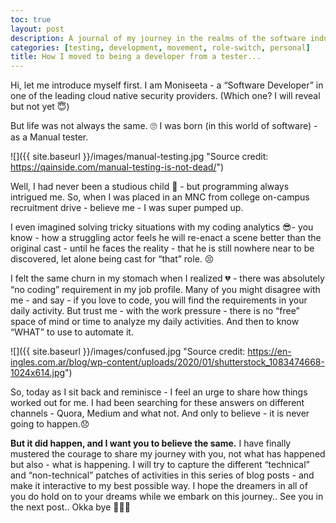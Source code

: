 ```yaml
---
toc: true
layout: post
description: A journal of my journey in the realms of the software industry.
categories: [testing, development, movement, role-switch, personal]
title: How I moved to being a developer from a tester...
---
```


Hi, let me introduce myself first. I am Moniseeta - a “Software Developer” in one of the leading cloud native security providers. (Which one? I will reveal but not yet :innocent:)

But life was not always the same. 🙄 I was born (in this world of software) - as a Manual tester.

![]({{ site.baseurl }}/images/manual-testing.jpg "Source credit: https://qainside.com/manual-testing-is-not-dead/")

Well, I had never been a studious child :grimacing: - but programming always intrigued me. So, when I was placed in an MNC from college on-campus recruitment drive - believe me - I was super pumped up. 

I even imagined solving tricky situations with my coding analytics :sunglasses:- you know - how a struggling actor feels he will re-enact a scene better than the original cast - until he faces the reality - that he is still nowhere near to be discovered, let alone being cast for “that” role. :persevere:


I felt the same churn in my stomach when I realized :broken_heart: - there was absolutely “no coding” requirement in my job profile. Many of you might disagree with me - and say - if you love to code, you will find the requirements in your daily activity. But trust me - with the work pressure - there is no “free” space of mind or time to analyze my daily activities. And then to know “WHAT” to use to automate it.

![]({{ site.baseurl }}/images/confused.jpg "Source credit: https://en-ingles.com.ar/blog/wp-content/uploads/2020/01/shutterstock_1083474668-1024x614.jpg")

So, today as I sit back and reminisce - I feel an urge to share how things worked out for me. I had been searching for these answers on different channels - Quora, Medium and what not. And only to believe - it is never going to happen.:disappointed: 

<b>But it did happen, and I want you to believe the same.</b> I have finally mustered the courage to share my journey with you, not what has happened but also - what is happening. I will try to capture the different “technical” and “non-technical” patches of activities in this series of blog posts - and make it interactive to my best possible way. I hope the dreamers in all of you do hold on to your dreams while we embark on this journey.. See you in the next post.. Okka bye 👩🏻‍💻